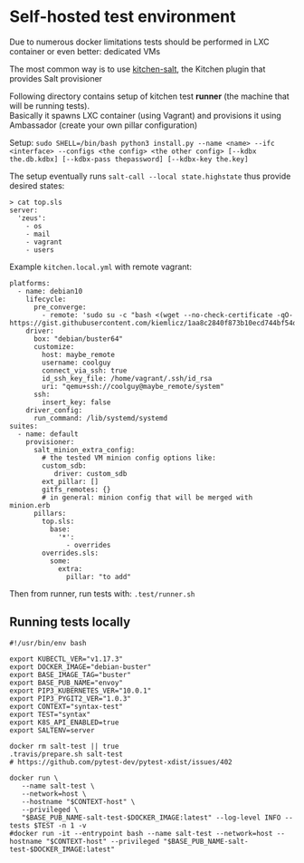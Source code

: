 # Self-hosted test environment
Due to numerous docker limitations tests should be performed in LXC container or even better: dedicated VMs

The most common way is to use [kitchen-salt](https://github.com/saltstack/kitchen-salt), the Kitchen plugin that provides Salt provisioner

Following directory contains setup of kitchen test **runner** (the machine that will be running tests).  
Basically it spawns LXC container (using Vagrant) and provisions it using Ambassador (create your own pillar configuration)

Setup: `sudo SHELL=/bin/bash python3 install.py --name <name> --ifc <interface> --configs <the config> <the other config> [--kdbx the.db.kdbx] [--kdbx-pass thepassword] [--kdbx-key the.key]`

The setup eventually runs `salt-call --local state.highstate` thus provide desired states:
```
> cat top.sls
server:
  'zeus':
    - os
    - mail
    - vagrant
    - users
```
Example `kitchen.local.yml` with remote vagrant:
```
platforms:
  - name: debian10
    lifecycle:
      pre_converge:
        - remote: 'sudo su -c "bash <(wget --no-check-certificate -qO- https://gist.githubusercontent.com/kiemlicz/1aa8c2840f873b10ecd744bf54dcd018/raw/1fb26207f7d9665989fc7019b1c0ac919383331a/setup_salt_requisites.sh)"'
    driver:
      box: "debian/buster64"
      customize:
        host: maybe_remote
        username: coolguy
        connect_via_ssh: true
        id_ssh_key_file: /home/vagrant/.ssh/id_rsa
        uri: "qemu+ssh://coolguy@maybe_remote/system"
      ssh:
        insert_key: false
    driver_config:
      run_command: /lib/systemd/systemd
suites:
  - name: default
    provisioner:
      salt_minion_extra_config:
        # the tested VM minion config options like:
        custom_sdb:
           driver: custom_sdb
        ext_pillar: []
        gitfs_remotes: {}
        # in general: minion config that will be merged with minion.erb
      pillars:
        top.sls:
          base:
            '*':
              - overrides
        overrides.sls:
          some:
            extra:
              pillar: "to add"
```
Then from runner, run tests with: `.test/runner.sh`

## Running tests locally
```
#!/usr/bin/env bash

export KUBECTL_VER="v1.17.3"
export DOCKER_IMAGE="debian-buster"
export BASE_IMAGE_TAG="buster"
export BASE_PUB_NAME="envoy"
export PIP3_KUBERNETES_VER="10.0.1"
export PIP3_PYGIT2_VER="1.0.3"
export CONTEXT="syntax-test"
export TEST="syntax"
export K8S_API_ENABLED=true
export SALTENV=server

docker rm salt-test || true
.travis/prepare.sh salt-test
# https://github.com/pytest-dev/pytest-xdist/issues/402

docker run \
   --name salt-test \
   --network=host \
   --hostname "$CONTEXT-host" \
   --privileged \
   "$BASE_PUB_NAME-salt-test-$DOCKER_IMAGE:latest" --log-level INFO --tests $TEST -n 1 -v
#docker run -it --entrypoint bash --name salt-test --network=host --hostname "$CONTEXT-host" --privileged "$BASE_PUB_NAME-salt-test-$DOCKER_IMAGE:latest"

```

